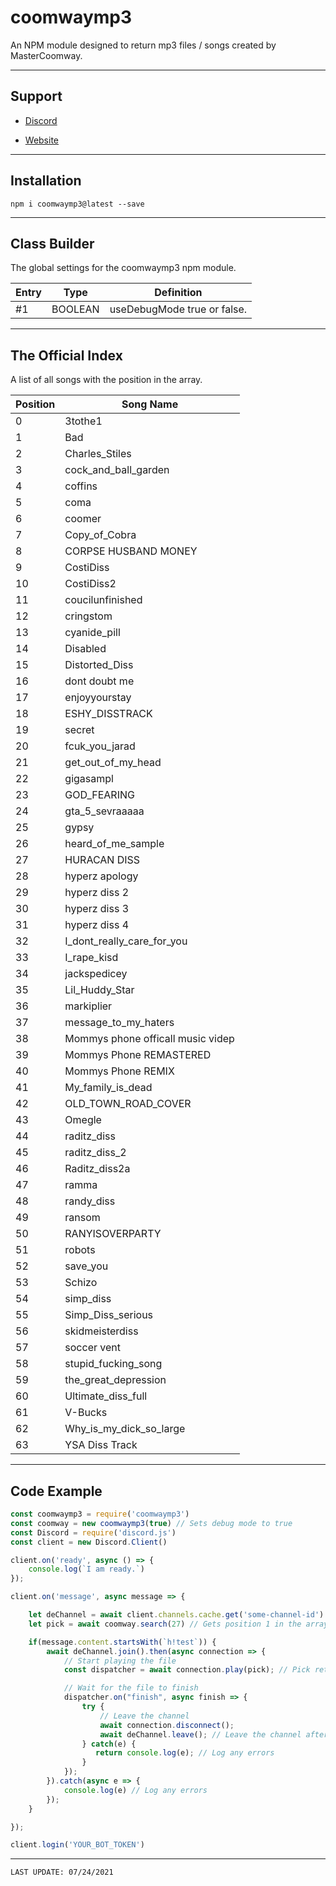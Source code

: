 # coomwaymp3
An NPM module designed to return mp3 files / songs created by MasterCoomway.

---

## Support

* [Discord](https://hyperz.dev/discord)

* [Website](https://support.hyperz.dev/)

---

## Installation

`npm i coomwaymp3@latest --save`

---

## Class Builder

The global settings for the coomwaymp3 npm module.

| Entry        | Type | Definition | 
|----------------|---------------|---------------|
| #1   | BOOLEAN  | useDebugMode true or false.

---

## The Official Index

A list of all songs with the position in the array.

| Position        | Song Name | 
|----------------|---------------|
| 0   | 3tothe1
| 1   | Bad
| 2   | Charles_Stiles
| 3   | cock_and_ball_garden
| 4   | coffins
| 5   | coma
| 6   | coomer
| 7   | Copy_of_Cobra
| 8   | CORPSE HUSBAND MONEY
| 9   | CostiDiss
| 10   | CostiDiss2
| 11   | coucilunfinished
| 12   | cringstom
| 13   | cyanide_pill
| 14   | Disabled
| 15   | Distorted_Diss
| 16   | dont doubt me
| 17   | enjoyyourstay
| 18   | ESHY_DISSTRACK
| 19   | secret
| 20   | fcuk_you_jarad
| 21   | get_out_of_my_head
| 22   | gigasampl
| 23   | GOD_FEARING
| 24   | gta_5_sevraaaaa
| 25   | gypsy
| 26   | heard_of_me_sample
| 27   | HURACAN DISS
| 28   | hyperz apology
| 29   | hyperz diss 2
| 30   | hyperz diss 3
| 31   | hyperz diss 4
| 32   | I_dont_really_care_for_you
| 33   | I_rape_kisd
| 34   | jackspedicey
| 35   | Lil_Huddy_Star
| 36   | markiplier
| 37   | message_to_my_haters
| 38   | Mommys phone officall music videp
| 39   | Mommys Phone REMASTERED
| 40   | Mommys Phone REMIX
| 41   | My_family_is_dead
| 42   | OLD_TOWN_ROAD_COVER
| 43   | Omegle
| 44   | raditz_diss
| 45   | raditz_diss_2
| 46   | Raditz_diss2a
| 47   | ramma
| 48   | randy_diss
| 49   | ransom
| 50   | RANYISOVERPARTY
| 51   | robots
| 52   | save_you
| 53   | Schizo
| 54   | simp_diss
| 55   | Simp_Diss_serious
| 56   | skidmeisterdiss
| 57   | soccer vent
| 58   | stupid_fucking_song
| 59   | the_great_depression
| 60   | Ultimate_diss_full
| 61   | V-Bucks
| 62   | Why_is_my_dick_so_large
| 63   | YSA Diss Track

---

## Code Example

```js
const coomwaymp3 = require('coomwaymp3')
const coomway = new coomwaymp3(true) // Sets debug mode to true
const Discord = require('discord.js')
const client = new Discord.Client()

client.on('ready', async () => {
    console.log(`I am ready.`)
});

client.on('message', async message => {

    let deChannel = await client.channels.cache.get('some-channel-id') // Get a voice channel to join and play audio
    let pick = await coomway.search(27) // Gets position 1 in the array of songs (second listed in array)

    if(message.content.startsWith(`h!test`)) {
        await deChannel.join().then(async connection => {
            // Start playing the file
            const dispatcher = await connection.play(pick); // Pick returns a link to an audio file via cdn.hyperz.dev

            // Wait for the file to finish
            dispatcher.on("finish", async finish => {
                try {
                    // Leave the channel
                    await connection.disconnect();
                    await deChannel.leave(); // Leave the channel after the audio is done playing
                } catch(e) {
                   return console.log(e); // Log any errors
                }
            });
        }).catch(async e => {
            console.log(e) // Log any errors
        });
    }

});

client.login('YOUR_BOT_TOKEN')
```

---

`LAST UPDATE: 07/24/2021`
